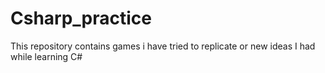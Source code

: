 # Csharp_practice

This repository contains games i have tried to replicate or new ideas I had while learning C#

